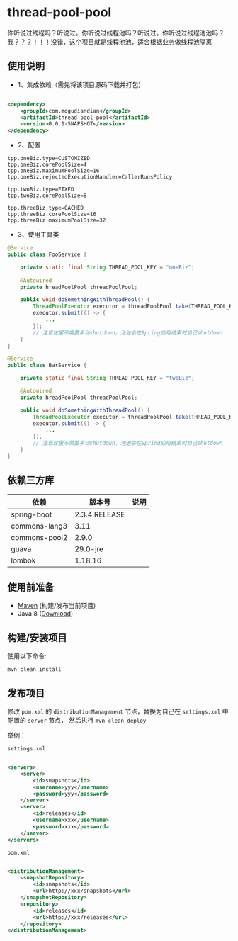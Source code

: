 # thread-pool-pool

你听说过线程吗？听说过。你听说过线程池吗？听说过。你听说过线程池池吗？我？？？！！！没错，这个项目就是线程池池，适合根据业务做线程池隔离

## 使用说明

- 1、集成依赖（需先将该项目源码下载并打包）

```xml

<dependency>
    <groupId>com.mogudiandian</groupId>
    <artifactId>thread-pool-pool</artifactId>
    <version>0.0.1-SNAPSHOT</version>
</dependency>
```

- 2、配置

```properties
tpp.oneBiz.type=CUSTOMIZED
tpp.oneBiz.corePoolSize=4
tpp.oneBiz.maximumPoolSize=16
tpp.oneBiz.rejectedExecutionHandler=CallerRunsPolicy

tpp.twoBiz.type=FIXED
tpp.twoBiz.corePoolSize=8

tpp.threeBiz.type=CACHED
tpp.threeBiz.corePoolSize=16
tpp.threeBiz.maximumPoolSize=32
```


- 3、使用工具类

```java
@Service
public class FooService {

    private static final String THREAD_POOL_KEY = "oneBiz";
    
    @Autowired
    private hreadPoolPool threadPoolPool;

    public void doSomethingWithThreadPool() {
        ThreadPoolExecutor executor = threadPoolPool.take(THREAD_POOL_KEY);
        executor.submit(() -> {
            ...
        });
        // 注意这里不需要手动shutdown，池池会在Spring应用结束时自己shutdown
    }
}

@Service
public class BarService {

    private static final String THREAD_POOL_KEY = "twoBiz";

    @Autowired
    private hreadPoolPool threadPoolPool;

    public void doSomethingWithThreadPool() {
        ThreadPoolExecutor executor = threadPoolPool.take(THREAD_POOL_KEY);
        executor.submit(() -> {
            ...
        });
        // 注意这里不需要手动shutdown，池池会在Spring应用结束时自己shutdown
    }
}
```

## 依赖三方库

| 依赖            | 版本号           | 说明  |
|---------------|---------------|-----|
| spring-boot   | 2.3.4.RELEASE |     |
| commons-lang3 | 3.11          |     |
| commons-pool2 | 2.9.0         |     |
| guava         | 29.0-jre      |     |
| lombok        | 1.18.16       |     |

## 使用前准备

- [Maven](https://maven.apache.org/) (构建/发布当前项目)
- Java 8 ([Download](https://adoptopenjdk.net/releases.html?variant=openjdk8))

## 构建/安装项目

使用以下命令:

`mvn clean install`

## 发布项目

修改 `pom.xml` 的 `distributionManagement` 节点，替换为自己在 `settings.xml` 中 配置的 `server` 节点，
然后执行 `mvn clean deploy`

举例：

`settings.xml`

```xml

<servers>
    <server>
        <id>snapshots</id>
        <username>yyy</username>
        <password>yyy</password>
    </server>
    <server>
        <id>releases</id>
        <username>xxx</username>
        <password>xxx</password>
    </server>
</servers>
```

`pom.xml`

```xml

<distributionManagement>
    <snapshotRepository>
        <id>snapshots</id>
        <url>http://xxx/snapshots</url>
    </snapshotRepository>
    <repository>
        <id>releases</id>
        <url>http://xxx/releases</url>
    </repository>
</distributionManagement>
```

